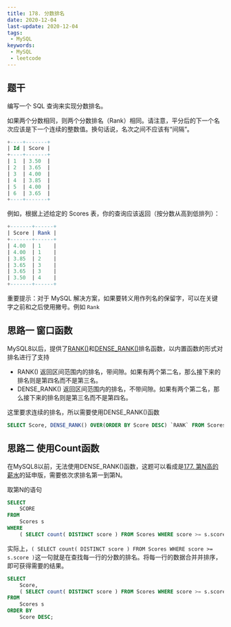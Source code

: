 ```yaml
---
title: 178. 分数排名  
date: 2020-12-04
last-update: 2020-12-04
tags:
 - MySQL
keywords:
 - MySQL
 - leetcode
---
```


## 题干

编写一个 SQL 查询来实现分数排名。

如果两个分数相同，则两个分数排名（Rank）相同。请注意，平分后的下一个名次应该是下一个连续的整数值。换句话说，名次之间不应该有“间隔”。

```sql
+----+-------+
| Id | Score |
+----+-------+
| 1  | 3.50  |
| 2  | 3.65  |
| 3  | 4.00  |
| 4  | 3.85  |
| 5  | 4.00  |
| 6  | 3.65  |
+----+-------+
```
例如，根据上述给定的 Scores 表，你的查询应该返回（按分数从高到低排列）：
```sql
+-------+------+
| Score | Rank |
+-------+------+
| 4.00  | 1    |
| 4.00  | 1    |
| 3.85  | 2    |
| 3.65  | 3    |
| 3.65  | 3    |
| 3.50  | 4    |
+-------+------+
```
重要提示：对于 MySQL 解决方案，如果要转义用作列名的保留字，可以在关键字之前和之后使用撇号。例如 `Rank`

## 思路一 窗口函数
MySQL8以后，提供了[RANK()](https://dev.mysql.com/doc/refman/8.0/en/window-function-descriptions.html#function_rank)和[DENSE_RANK()](https://dev.mysql.com/doc/refman/8.0/en/window-function-descriptions.html#function_dense-rank)排名函数，以内置函数的形式对排名进行了支持
- RANK() 返回区间范围内的排名，带间隙。如果有两个第二名，那么接下来的排名则是第四名而不是第三名。
- DENSE_RANK() 返回区间范围内的排名，不带间隙。如果有两个第二名，那么接下来的排名则是第三名而不是第四名。

这里要求连续的排名，所以需要使用DENSE_RANK()函数

```sql
SELECT Score, DENSE_RANK() OVER(ORDER BY Score DESC) `RANK` FROM Scores;
```

## 思路二 使用Count函数

在MySQL8以前，无法使用DENSE_RANK()函数，这题可以看成是[177. 第N高的薪水](177.%20第N高的薪水.md)的延申版，需要依次求排名第一到第N。

取第N的语句
```sql
SELECT
	SCORE 
FROM
	Scores s 
WHERE
	( SELECT count( DISTINCT score ) FROM Scores WHERE score >= s.score ) = N
```
实际上，`( SELECT count( DISTINCT score ) FROM Scores WHERE score >= s.score )`这一句就是在查找每一行的分数的排名。将每一行的数据合并并排序，即可获得需要的结果。
```sql
SELECT
	Score,
	( SELECT count( DISTINCT score ) FROM Scores WHERE score >= s.score ) AS 'Rank' 
FROM
	Scores s 
ORDER BY
	Score DESC;
```
